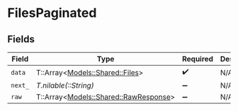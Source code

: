 # FilesPaginated


## Fields

| Field                                                                       | Type                                                                        | Required                                                                    | Description                                                                 |
| --------------------------------------------------------------------------- | --------------------------------------------------------------------------- | --------------------------------------------------------------------------- | --------------------------------------------------------------------------- |
| `data`                                                                      | T::Array<[Models::Shared::Files](../../models/shared/files.md)>             | :heavy_check_mark:                                                          | N/A                                                                         |
| `next_`                                                                     | *T.nilable(::String)*                                                       | :heavy_minus_sign:                                                          | N/A                                                                         |
| `raw`                                                                       | T::Array<[Models::Shared::RawResponse](../../models/shared/rawresponse.md)> | :heavy_minus_sign:                                                          | N/A                                                                         |